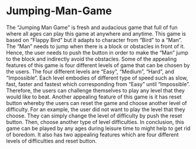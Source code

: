 # Jumping-Man-Game
The “Jumping Man Game” is fresh and audacious game that full of fun where all ages can play this game at anywhere and anytime. This game is based on “Flappy Bird” but it adapts to character from “Bird” to a “Man”. The “Man” needs to jump when there is a block or obstacles in front of it. Hence, the user needs to push the button in order to make the “Man” jump to the block and indirectly avoid the obstacles. Some of the appealing features of this game is four different levels of game that can be chosen by the users. The four different levels are “Easy”, “Medium”, “Hard”, and “Impossible”. Each level embodies of different type of speed such as slow, fast, faster and fastest which corresponding from “Easy” until “Impossible”. Therefore, the users can challenge themselves to play any level that they would like to beat. Another appealing feature of this game is it has reset button whereby the users can reset the game and choose another level of difficulty. For an example, the user did not want to play the level that they choose. They can simply change the level of difficulty by push the reset button. Then, choose another type of level difficulties. In conclusion, this game can be played by any ages during leisure time to might help to get rid of boredom. It also has two appealing features which are four different levels of difficulties and reset button.
